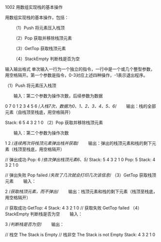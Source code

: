 1002 用数组实现栈的基本操作

用数组实现栈的基本操作，包括：

  （1）Push 将元素压入栈顶

  （2）Pop 获取并移除栈顶元素

  （3）GetTop 获取栈顶元素

  （4）StackEmpty 判断栈是否为空

输入输出格式
单次输入一行为一个独立的指令，一行中是一个或几个整型参数，用空格隔开。第一个参数是指令，0-3对应上述四种操作，-1表示退出程序。

（1）Push 将元素压入栈顶

  输入：第二个参数为操作次数，后续参数为数据

0 7 0 1 2 3 4 5 6  /*入栈7次，数据为0、1、2、3、4、5、6*/
  输出：栈的全部元素（自栈顶至栈底，用空格隔开）

Stack: 6 5 4 3 2 1 0
（2）Pop 获取并移除栈顶元素

  输入：第二个参数为操作次数

1 2  /*连续两次将栈顶元素弹出栈并获取*/
  输出：弹出的栈顶元素和栈的剩下元素（栈顶至栈底，用空格隔开）

// 弹出成功
Pop: 6  /*依次弹出栈顶元素6、5*/
Stack: 5 4 3 2 1 0
Pop: 5
Stack: 4 3 2 1 0

// 弹出失败
Pop failed  /*失败了几次就会打印几次该信息*/
（3）GetTop 获取栈顶元素   输入：

2  /*获取栈顶元素，而不弹出*/
  输出：栈顶元素和栈的剩下元素（栈顶至栈底，用空格隔开）

// 获取成功
GetTop: 4
Stack: 4 3 2 1 0
// 获取失败
GetTop failed
（4）StackEmpty 判断栈是否为空   输入：

3  /*判断栈是否为空*/
  输出：

// 栈空
The Stack is Empty
// 栈非空
The Stack is not Empty
Stack: 4 3 2 1 0

